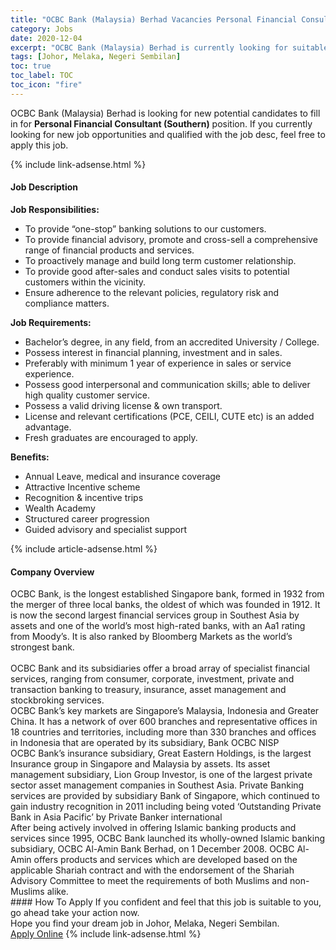 ```yaml
---
title: "OCBC Bank (Malaysia) Berhad Vacancies Personal Financial Consultant (Southern)" 
category: Jobs 
date: 2020-12-04 
excerpt: "OCBC Bank (Malaysia) Berhad is currently looking for suitable person to fill in the Personal Financial Consultant (Southern) which positioned at Johor, Melaka, Negeri Sembilan" 
tags: [Johor, Melaka, Negeri Sembilan] 
toc: true 
toc_label: TOC 
toc_icon: "fire" 
--- 
```


<p>OCBC Bank (Malaysia) Berhad is looking for new potential candidates to fill in for <b>Personal Financial Consultant (Southern)</b> position. If you currently looking for new job opportunities and qualified with the job desc, feel free to apply this job.
</p>{% include link-adsense.html %} 
<div><div><div><h4>Job Description</h4></div></div><div><div><span><div><div><div><strong>Job Responsibilities:</strong><ul><li>To provide &#8220;one-stop&#8221; banking solutions to our customers.</li><li>To provide financial advisory, promote and cross-sell a comprehensive range of financial products and services.</li><li>To proactively manage and build long term customer relationship.</li><li>To provide good after-sales and conduct sales visits to potential customers within the vicinity.</li><li>Ensure adherence to the relevant policies, regulatory risk and compliance matters.</li></ul></div></div><div><strong>Job Requirements:</strong><ul><li>Bachelor&#8217;s degree, in any field, from an accredited University / College.</li><li>Possess interest in financial planning, investment and in sales.</li><li>Preferably with minimum 1 year of experience in sales or service experience.</li><li>Possess good interpersonal and communication skills; able to deliver high quality customer service.</li><li>Possess a valid driving license &amp; own transport.</li><li>License and relevant certifications (PCE, CEILI, CUTE etc) is an added advantage.</li><li>Fresh graduates are encouraged to apply.</li></ul></div><div><strong>Benefits:</strong><ul><li>Annual Leave, medical and insurance coverage</li><li>Attractive Incentive scheme</li><li>Recognition &amp; incentive trips</li><li>Wealth Academy</li><li>Structured career progression</li><li>Guided advisory and specialist support</li></ul></div></div></span></div></div></div> 
{% include article-adsense.html %} 
<div><div><div><h4>Company Overview</h4></div></div><div><div><span><div><div>
	OCBC Bank, is the longest established Singapore bank, formed in 1932 from the merger of three local banks, the oldest of which was founded in 1912. It is now the second largest financial services group in Southest Asia by assets and one of the world&#8217;s most high-rated banks, with an Aa1 rating from Moody&#8217;s. It is also ranked by Bloomberg Markets as the world&#8217;s strongest bank.</div>
<div>
<br>
	OCBC Bank and its subsidiaries offer a broad array of specialist financial services, ranging from consumer, corporate, investment, private and transaction banking to treasury, insurance, asset management and stockbroking services.</div>
<div>
	OCBC Bank&#8217;s key markets are Singapore&#8217;s Malaysia, Indonesia and Greater China. It has a network of over&#160;600 branches and representative offices in 18 countries and territories, including more than 330 branches and offices in Indonesia that are operated by its subsidiary, Bank OCBC NISP</div>
<div>
	OCBC Bank&#8217;s insurance subsidiary, Great Eastern Holdings, is the largest Insurance group in Singapore and Malaysia by assets. Its asset management subsidiary, Lion Group Investor, is one of the largest private sector asset management companies in Southest Asia. Private Banking services are provided by subsidiary Bank of Singapore, which continued to gain industry recognition in 2011 including being voted &#8216;Outstanding Private Bank in Asia Pacific&#8217; by Private Banker international</div>
<div>
	After being actively involved in offering Islamic banking products and services since 1995, OCBC Bank launched its wholly-owned Islamic banking subsidiary, OCBC Al-Amin Bank Berhad, on 1 December 2008. OCBC Al-Amin offers products and services which are developed based on the applicable Shariah contract and with the endorsement of the Shariah Advisory Committee to meet the requirements of both Muslims and non-Muslims alike.</div></div></span></div></div></div> 
#### How To Apply 
If you confident and feel that this job is suitable to you, go ahead take your action now. <br/> 
Hope you find your dream job in Johor, Melaka, Negeri Sembilan. <br/> 
<a href="https://www.jobstreet.com.my/en/job/personal-financial-consultant-southern-4436246?jobId=jobstreet-my-job-4436246&sectionRank=16&token=0~758661d1-dcd6-4a90-acab-46782bcebeec&fr=SRP%20View%20In%20New%20Ta" class="btn btn--info" target="_blank" rel="nofollow noopenner">Apply Online</a> 
{% include link-adsense.html %} 